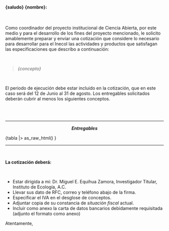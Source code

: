#### {saludo} {nombre}:

<br>

Como coordinador del proyecto institucional de Ciencia Abierta, por este medio y para el desarrollo de los fines del proyecto mencionado, le solicito amablemente preparar y enviar una cotización que considere lo necesario para desarrollar para el Inecol las actividades y productos que satisfagan las especificaciones que describo a continuación:

<br>

>*{concepto}*

<br>

El periodo de ejecución debe estar incluido en la cotización, que en este caso será del 12 de Junio al 31 de agosto. Los entregables solicitados deberán cubrir al menos los siguientes conceptos.

<br>
<br>

----

***<p style="text-align:center;">Entregables</p>***

{tabla |> as_raw_html() }

----
<br>

**La cotización deberá:**

<br>

- Estar dirigida a mi: Dr. Miguel E. Equihua Zamora, Investigador Titular, Instituto de Ecología, A.C.
- Llevar sus dato de RFC, correo y teléfono abajo de la firma.
- Especificar el IVA en el desglose de conceptos.
- Adjuntar copia de su constancia de *situación fiscal* actual.
- Incluir como anexo la carta de datos bancarios debidamente requisitada (adjunto el formato como anexo)

Atentamente,

<br> 
<br>

